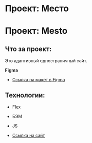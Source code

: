 # Проект: Место

# Проект: Mesto

## Что за проект:

Это адаптивный одностраничный сайт.

**Figma**

* [Ссылка на макет в Figma](https://www.figma.com/file/2cn9N9jSkmxD84oJik7xL7/JavaScript.-Sprint-4?node-id=0%3A1)

## Технологии:

* Flex
* БЭМ
* JS

* [Ссылка на сайт](https://ChernousovAnton.github.io/mesto/index.html)
